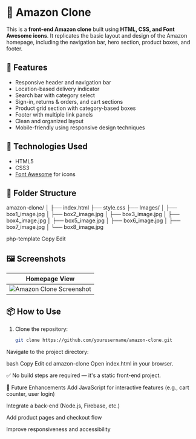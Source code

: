 # 🛒 Amazon Clone

This is a **front-end Amazon clone** built using **HTML, CSS, and Font Awesome icons**. It replicates the basic layout and design of the Amazon homepage, including the navigation bar, hero section, product boxes, and footer.

## 🚀 Features

- Responsive header and navigation bar
- Location-based delivery indicator
- Search bar with category select
- Sign-in, returns & orders, and cart sections
- Product grid section with category-based boxes
- Footer with multiple link panels
- Clean and organized layout
- Mobile-friendly using responsive design techniques

## 🧰 Technologies Used

- HTML5
- CSS3
- [Font Awesome](https://fontawesome.com/) for icons

## 📂 Folder Structure

amazon-clone/
│
├── index.html
├── style.css
├── Images/
│ ├── box1_image.jpg
│ ├── box2_image.jpg
│ ├── box3_image.jpg
│ ├── box4_image.jpg
│ ├── box5_image.jpg
│ ├── box6_image.jpg
│ ├── box7_image.jpg
│ └── box8_image.jpg

php-template
Copy
Edit

## 🖼️ Screenshots

| Homepage View |
|:-------------:|
| ![Amazon Clone Screenshot](Images/box1_image.jpg) <!-- Replace with a real full-page screenshot if needed --> |

## 📦 How to Use

1. Clone the repository:
   ```bash
   git clone https://github.com/yourusername/amazon-clone.git
Navigate to the project directory:

bash
Copy
Edit
cd amazon-clone
Open index.html in your browser.

✅ No build steps are required — it's a static front-end project.

📌 Future Enhancements
Add JavaScript for interactive features (e.g., cart counter, user login)

Integrate a back-end (Node.js, Firebase, etc.)

Add product pages and checkout flow

Improve responsiveness and accessibility
